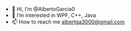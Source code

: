 - 👋 Hi, I’m @AlbertoGarcia0
- 👀 I’m interested in WPF, C++, Java
- 📫 How to reach me albertga3000@gmail.com

<!---
AlbertoGarcia0/AlbertoGarcia0 is a ✨ special ✨ repository because its `README.md` (this file) appears on your GitHub profile.
You can click the Preview link to take a look at your changes.
--->
